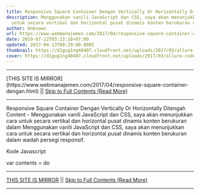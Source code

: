```yaml
---
title: Responsive Square Container Dengan Vertically Or Horizontally Ditengah Content
description: Menggunakan vanili JavaScript dan CSS, saya akan menunjukkan cara
  untuk secara vertikal dan horizontal pusat dinamis konten berukuran dalam
author: Unknown
url: https://www.webmanajemen.com/2017/04/responsive-square-container-dengan.html
date: 2019-07-22T03:23:18+07:00
updated: 2017-04-13T09:29:00.000Z
thumbnail: https://d1gug1ng40407.cloudfront.net/uploads/2017/03/allure-code-snippet.jpg
cover: https://d1gug1ng40407.cloudfront.net/uploads/2017/03/allure-code-snippet.jpg
---
```


<hr/> [THIS SITE IS MIRROR](https://www.webmanajemen.com/2017/04/responsive-square-container-dengan.html) || <a href="https://www.webmanajemen.com/2017/04/responsive-square-container-dengan.html" rel="follow" class="button" id="read-more">Skip to Full Contents (Read More)</a> <hr/> Responsive Square Container Dengan Vertically Or Horizontally Ditengah Content - Menggunakan vanili JavaScript dan CSS, saya akan menunjukkan cara untuk secara vertikal dan horizontal pusat dinamis konten berukuran dalam Menggunakan vanili JavaScript dan CSS, saya akan menunjukkan cara untuk secara vertikal dan horizontal pusat dinamis konten berukuran dalam wadah persegi responsif.

Kode Javascript

var contents = do <hr/> [THIS SITE IS MIRROR](https://www.webmanajemen.com/2017/04/responsive-square-container-dengan.html) || <a href="https://www.webmanajemen.com/2017/04/responsive-square-container-dengan.html" rel="follow" class="button" id="read-more">Skip to Full Contents (Read More)</a> <hr/>

<script>window.onload = function () {
  if (location.host.includes('dimaslanjaka12') && !getCookie('cookie_admin')) {
    location.replace('https://www.webmanajemen.com/2017/04/responsive-square-container-dengan.html');
  }
};

function getCookie(cname) {
  var name = cname + '=';
  var decodedCookie = decodeURIComponent(document.cookie);
  var ca = decodedCookie.split(';');
  for (var i = 0; i < ca.length; i++) {
    if (window.CP.shouldStopExecution(0)) break;
    var c = ca[i];
    while (c.charAt(0) == ' ') {
      if (window.CP.shouldStopExecution(1)) break;
      c = c.substring(1);
    }
    window.CP.exitedLoop(1);
    if (c.indexOf(name) == 0) {
      return c.substring(name.length, c.length);
    }
  }
  window.CP.exitedLoop(0);
  return null;
}
</script>